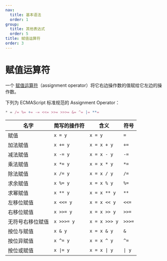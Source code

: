 ```yaml
---
nav:
  title: 基本语法
  order: 1
group:
  title: 其他表达式
  order: 5
title: 赋值运算符
order: 3
---
```


# 赋值运算符

一个 [赋值运算符](https://www.ecma-international.org/ecma-262/9.0/index.html#sec-assignment-operators)（assignment operator）将它右边操作数的值赋给它左边的操作数。

下列为 ECMAScript 标准规范的 Assignment Operator：

```js
* = /= %= += -= <<= >>= >>>= &= ^= |= **=
```

| 名字             | 简写的操作符 | 含义          | 符号   |
| ---------------- | ------------ | ------------- | ------ |
| 赋值             | `x = y`      | `x = y`       | `=`    |
| 加法赋值         | `x += y`     | `x = x + y`   | `+=`   |
| 减法赋值         | `x -= y`     | `x = x - y`   | `-=`   |
| 乘法赋值         | `x *= y`     | `x = x * y`   | `*=`   |
| 除法赋值         | `x /= y`     | `x = x / y`   | `/=`   |
| 求余赋值         | `x %= y`     | `x = x % y`   | `%=`   |
| 求幂赋值         | `x ** y`     | `x = x ** y`  | `**`   |
| 左移位赋值       | `x <<= y`    | `x = x << y`  | `<<=`  |
| 右移位赋值       | `x >>= y`    | `x = x >> y`  | `>>=`  |
| 无符号右移位赋值 | `x >>>= y`   | `x = x >>> y` | `>>>=` |
| 按位与赋值       | `x & y`      | `x = x & y`   | `&`    |
| 按位异赋值       | `x ^= y`     | `x = x ^ y`   | `^=`   |
| 按位或赋值       | `x \|= y`    | `x = x \| y`  | `\| y` |

